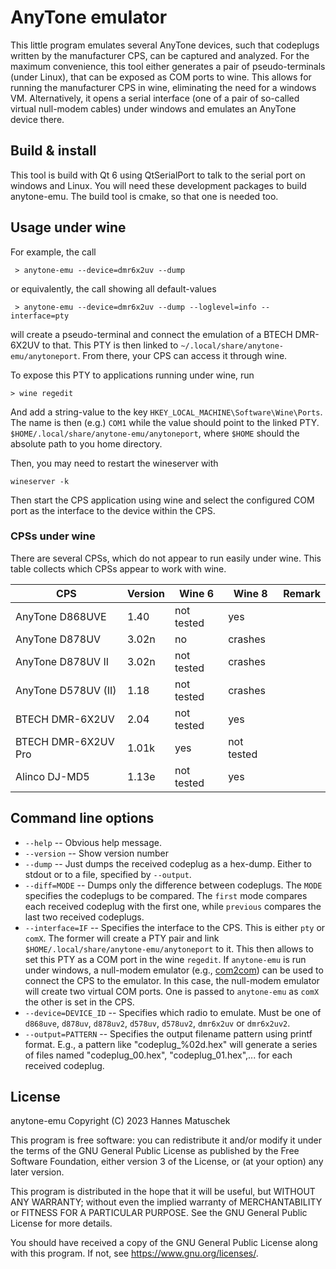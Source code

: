 # AnyTone emulator

This little program emulates several AnyTone devices, such that codeplugs written by the 
manufacturer CPS, can be captured and analyzed. For the maximum convenience, this tool either 
generates a pair of pseudo-terminals (under Linux), that can be exposed as COM ports to wine. This 
allows for running the manufacturer CPS in wine, eliminating the need for a windows VM. 
Alternatively, it opens a serial interface (one of a pair of so-called virtual null-modem cables) 
under windows and emulates an AnyTone device there. 


## Build & install
This tool is build with Qt 6 using QtSerialPort to talk to the serial port on windows and Linux. You 
will need these development packages to build anytone-emu. The build tool is cmake, so that one is 
needed too.

## Usage under wine

For example, the call 
```
 > anytone-emu --device=dmr6x2uv --dump 
```
or equivalently, the call showing all default-values
```
 > anytone-emu --device=dmr6x2uv --dump --loglevel=info --interface=pty
```
will create a pseudo-terminal and connect the emulation of a BTECH DMR-6X2UV to that. This PTY is 
then linked to `~/.local/share/anytone-emu/anytoneport`. From there, your CPS can access it through
wine.

To expose this PTY to applications running under wine, run
```
> wine regedit
```
And add a string-value to the key `HKEY_LOCAL_MACHINE\Software\Wine\Ports`. The name is then (e.g.)
`COM1` while the value should point to the linked PTY. `$HOME/.local/share/anytone-emu/anytoneport`,
where `$HOME` should the absolute path to you home directory.

Then, you may need to restart the wineserver with 
```
wineserver -k
```

Then start the CPS application using wine and select the configured COM port as the interface to 
the device within the CPS.

### CPSs under wine
There are several CPSs, which do not appear to run easily under wine. This table collects which 
CPSs appear to work with wine.

 | CPS                  | Version | Wine 6     | Wine 8     | Remark                           |
 | ---------------------| ------- | ---------- | ---------- | -------------------------------- |
 | AnyTone D868UVE      | 1.40    | not tested | yes        |                                  |
 | AnyTone D878UV       | 3.02n   | no         | crashes    |                                  |
 | AnyTone D878UV II    | 3.02n   | not tested | crashes    |                                  |
 | AnyTone D578UV (II)  | 1.18    | not tested | crashes    |                                  |
 | BTECH DMR-6X2UV      | 2.04    | not tested | yes        |                                  |
 | BTECH DMR-6X2UV Pro  | 1.01k   | yes        | not tested |                                  |
 | Alinco DJ-MD5        | 1.13e   | not tested | yes        |                                  |

## Command line options
  - `--help` -- Obvious help message.
  - `--version` -- Show version number
  - `--dump` -- Just dumps the received codeplug as a hex-dump. Either to stdout or to a file, 
    specified by `--output`.
  - `--diff=MODE` -- Dumps only the difference between codeplugs. The `MODE` specifies the codeplugs 
    to be compared. The `first` mode compares each received codeplug with the first one, while 
    `previous` compares the last two received codeplugs.
  - `--interface=IF` -- Specifies the interface to the CPS. This is either `pty` or `comX`. The 
    former will create a PTY pair and link `$HOME/.local/share/anytone-emu/anytoneport` to it. This
    then allows to set this PTY as a COM port in the wine `regedit`. If `anytone-emu` is run under 
    windows, a null-modem emulator (e.g., [com2com](https://com0com.sourceforge.net/)) can be used
    to connect the CPS to the emulator. In this case, the null-modem emulator will create two 
    virtual COM ports. One is passed to `anytone-emu` as `comX` the other is set in the CPS.
  - `--device=DEVICE_ID` -- Specifies which radio to emulate. Must be one of `d868uve`, `d878uv`, 
    `d878uv2`, `d578uv`, `d578uv2`, `dmr6x2uv` or `dmr6x2uv2`.
  - `--output=PATTERN` -- Specifies the output filename pattern using printf format. E.g., a pattern
    like "codeplug_%02d.hex" will generate a series of files named "codeplug_00.hex", 
    "codeplug_01.hex",... for each received codeplug.

    
## License
anytone-emu  Copyright (C) 2023  Hannes Matuschek

This program is free software: you can redistribute it and/or modify
it under the terms of the GNU General Public License as published by
the Free Software Foundation, either version 3 of the License, or
(at your option) any later version.

This program is distributed in the hope that it will be useful,
but WITHOUT ANY WARRANTY; without even the implied warranty of
MERCHANTABILITY or FITNESS FOR A PARTICULAR PURPOSE.  See the
GNU General Public License for more details.

You should have received a copy of the GNU General Public License
along with this program.  If not, see <https://www.gnu.org/licenses/>.
